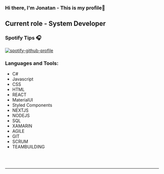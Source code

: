 ### Hi there, I'm Jonatan - This is my profile👋


## Current role - System Developer

### Spotify Tips 🎧
[![spotify-github-profile](https://spotify-github-profile.vercel.app/api/view?uid=jonatan.1996&cover_image=true)](https://github.com/kittinan/spotify-github-profile)


### Languages and Tools:

- C#
- Javascript
- CSS
- HTML
- REACT
- MaterialUI
- Styled Components
- NEXTJS
- NODEJS
- SQL
- XAMARIN
- AGILE
- GIT
- SCRUM
- TEAMBUILDING
<br />
<br />

---
[linkedin]: https://www.linkedin.com/in/jonatan-schultz-777257105
